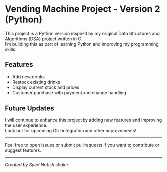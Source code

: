 # Vending Machine Project - Version 2 (Python)

This project is a Python version inspired by my original Data Structures and Algorithms (DSA) project written in C.  
I’m building this as part of learning Python and improving my programming skills.

## Features
- Add new drinks
- Restock existing drinks
- Display current stock and prices
- Customer purchase with payment and change handling

## Future Updates
I will continue to enhance this project by adding new features and improving the user experience.  
Look out for upcoming GUI integration and other improvements!

---

Feel free to open issues or submit pull requests if you want to contribute or suggest features.

---

*Created by Syed Nafish shakir*
